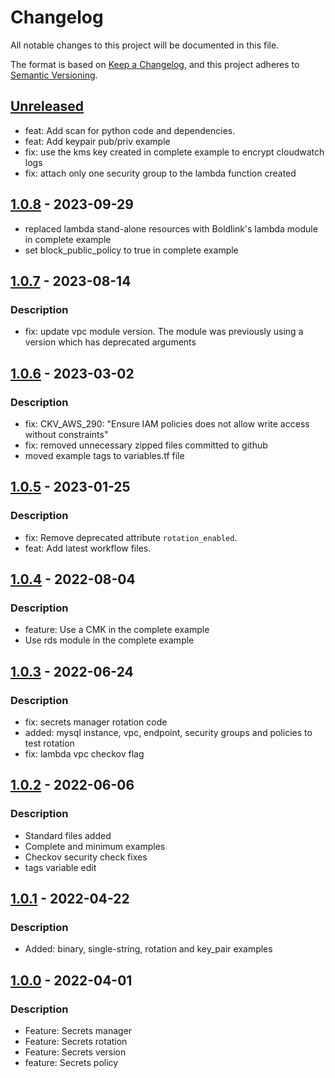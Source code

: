 # Changelog
All notable changes to this project will be documented in this file.

The format is based on [Keep a Changelog](https://keepachangelog.com/en/1.0.0/),
and this project adheres to [Semantic Versioning](https://semver.org/spec/v2.0.0.html).


## [Unreleased]
- feat: Add scan for python code and dependencies.
- feat: Add keypair pub/priv example
- fix: use the kms key created in complete example to encrypt cloudwatch logs
- fix: attach only one security group to the lambda function created

## [1.0.8] - 2023-09-29
- replaced lambda stand-alone resources with Boldlink's lambda module in complete example
- set block_public_policy to true in complete example

## [1.0.7] - 2023-08-14
### Description
- fix: update vpc module version. The module was previously using a version which has deprecated arguments

## [1.0.6] - 2023-03-02
### Description
- fix:  CKV_AWS_290: "Ensure IAM policies does not allow write access without constraints"
- fix: removed unnecessary zipped files committed to github
- moved example tags to variables.tf file

## [1.0.5] - 2023-01-25
### Description
- fix: Remove deprecated attribute `rotation_enabled`.
- feat: Add latest workflow files.

## [1.0.4] - 2022-08-04
### Description
- feature: Use a CMK in the complete example
- Use rds module in the complete example


## [1.0.3] - 2022-06-24
### Description
- fix: secrets manager rotation code
- added: mysql instance, vpc, endpoint, security groups and policies to test rotation
- fix: lambda vpc checkov flag

## [1.0.2] - 2022-06-06
### Description
- Standard files added
- Complete and minimum examples
- Checkov security check fixes
- tags variable edit

## [1.0.1] - 2022-04-22
### Description
- Added: binary, single-string, rotation and key_pair examples

## [1.0.0] - 2022-04-01
### Description
- Feature: Secrets manager
- Feature: Secrets rotation
- Feature: Secrets version
- feature: Secrets policy

[Unreleased]: https://github.com/boldlink/terraform-aws-secretsmanager/compare/1.0.8...HEAD

[1.0.8]: https://github.com/boldlink/terraform-aws-secretsmanager/releases/tag/1.0.8
[1.0.7]: https://github.com/boldlink/terraform-aws-secretsmanager/releases/tag/1.0.7
[1.0.6]: https://github.com/boldlink/terraform-aws-secretsmanager/releases/tag/1.0.6
[1.0.5]: https://github.com/boldlink/terraform-aws-secretsmanager/releases/tag/1.0.5
[1.0.4]: https://github.com/boldlink/terraform-aws-secretsmanager/releases/tag/1.0.4
[1.0.3]: https://github.com/boldlink/terraform-aws-secretsmanager/releases/tag/1.0.3
[1.0.2]: https://github.com/boldlink/terraform-aws-secretsmanager/releases/tag/1.0.2
[1.0.1]: https://github.com/boldlink/terraform-aws-secretsmanager/releases/tag/v1.0.1
[1.0.0]: https://github.com/boldlink/terraform-aws-secretsmanager/releases/tag/v1.0.0
